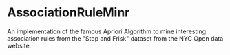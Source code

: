 # AssociationRuleMinr
An implementation of the famous Apriori Algorithm to mine interesting association rules from the "Stop and Frisk" dataset from the NYC Open data website.
